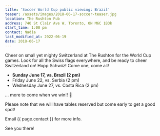 ```yaml
---
title: 'Soccer World Cup public viewing: Brazil'
teaser: /assets/images/2018-06-17-soccer-teaser.jpg
location: The Rushton Pub
address: 740 St Clair Ave W, Toronto, ON M6C 1B3k
start_time: 1:00 pm
contact: Nadia
last_modified_at: 2022-06-19
date: 2018-06-17
---
```


Cheer on small yet mighty Switzerland at The Rushton for the World Cup games.
Look for all the Swiss flags everywhere, and be ready to cheer Switzerland on!
Hopp Schwiiz! Come one, come all!

- **Sunday June 17, vs. Brazil (2 pm)**
- Friday June 22, vs. Serbia (2 pm)
- Wednesday June 27, vs. Costa Rica (2 pm)

... more to come when we win!! :slightly_smiling_face:

Please note that we will have tables reserved but come early to get a good
spot!

Email {{ page.contact }} for more info.

See you there!
